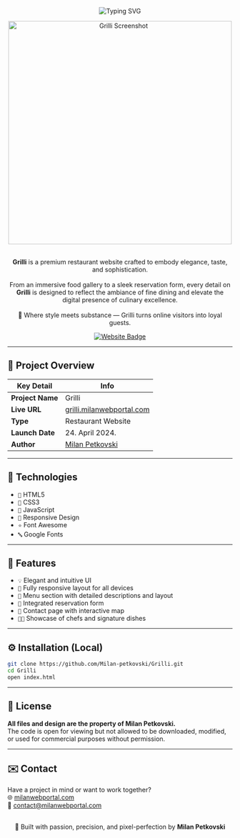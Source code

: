 <p align="center">
  <img src="https://readme-typing-svg.herokuapp.com?font=Fira+Code&size=34&duration=4000&pause=1000&color=e3c48f&center=true&vCenter=true&width=800&lines=Grilli+Website;Modern+Restaurant+Design;Refined+Dining+Experience" alt="Typing SVG" />
</p>

<div align="center">
  <img src="https://i.postimg.cc/SxvVdrdM/grilli.jpg" width="500px" alt="Grilli Screenshot">
</div>  
<br>

<p align="center">
  <strong>Grilli</strong> is a premium restaurant website crafted to embody elegance, taste, and sophistication.  
  <br><br>
  From an immersive food gallery to a sleek reservation form, every detail on <strong>Grilli</strong> is designed to reflect the ambiance of fine dining and elevate the digital presence of culinary excellence.
  <br><br>
  🍷 Where style meets substance — Grilli turns online visitors into loyal guests.
</p>

<p align="center">
  <a href="https://grilli.milanwebportal.com">
    <img src="https://img.shields.io/badge/Visit-Website-e3c48f?style=for-the-badge&logo=google-chrome&logoColor=white" alt="Website Badge">
  </a>
</p>

<hr>

## 🧊 Project Overview

| Key Detail       | Info                                               |
|------------------|----------------------------------------------------|
| **Project Name** | Grilli                                             |
| **Live URL**     | [grilli.milanwebportal.com](https://grilli.milanwebportal.com) |
| **Type**         | Restaurant Website                                 |
| **Launch Date**  | 24. April 2024.                                    |
| **Author**       | [Milan Petkovski](https://milanwebportal.com)      |

---

## 🚀 Technologies

- `📄` HTML5  
- `🎨` CSS3  
- `🧠` JavaScript  
- `📱` Responsive Design  
- `⭐` Font Awesome  
- `🔤` Google Fonts  

<hr>

## 🎯 Features

- `💡` Elegant and intuitive UI  
- `📱` Fully responsive layout for all devices  
- `📄` Menu section with detailed descriptions and layout  
- `📆` Integrated reservation form  
- `📍` Contact page with interactive map  
- `🧑‍🍳` Showcase of chefs and signature dishes

<hr>

## ⚙️ Installation (Local)

```bash
git clone https://github.com/Milan-petkovski/Grilli.git
cd Grilli
open index.html
```

<hr>

## 📄 License

**All files and design are the property of Milan Petkovski.**  
The code is open for viewing but not allowed to be downloaded, modified, or used for commercial purposes without permission.

<hr>

## ✉️ Contact

Have a project in mind or want to work together?  
🌐 [milanwebportal.com](https://milanwebportal.com)  
📧 [contact@milanwebportal.com](mailto:contact@milanwebportal.com)  
<br/>
<p align="center"> 🚀 Built with passion, precision, and pixel-perfection by <strong>Milan Petkovski</strong> </p>
